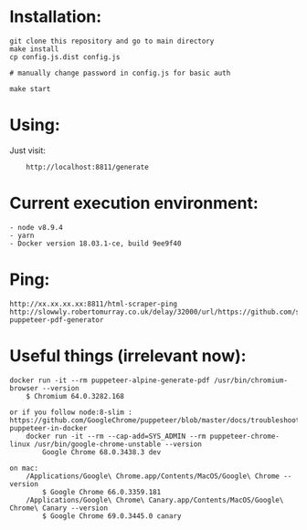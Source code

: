 
# Installation:

    git clone this repository and go to main directory
    make install
    cp config.js.dist config.js
    
    # manually change password in config.js for basic auth
    
    make start
    

# Using:
    
Just visit:

        http://localhost:8811/generate

    
# Current execution environment:

    - node v8.9.4
    - yarn
    - Docker version 18.03.1-ce, build 9ee9f40  
    
# Ping:
    
    http://xx.xx.xx.xx:8811/html-scraper-ping
    http://slowwly.robertomurray.co.uk/delay/32000/url/https://github.com/stopsopa/docker-puppeteer-pdf-generator
    
# Useful things (irrelevant now):  
        
    docker run -it --rm puppeteer-alpine-generate-pdf /usr/bin/chromium-browser --version        
        $ Chromium 64.0.3282.168
        
    or if you follow node:8-slim : https://github.com/GoogleChrome/puppeteer/blob/master/docs/troubleshooting.md#running-puppeteer-in-docker
        docker run -it --rm --cap-add=SYS_ADMIN --rm puppeteer-chrome-linux /usr/bin/google-chrome-unstable --version
            Google Chrome 68.0.3438.3 dev
        
    on mac:
        /Applications/Google\ Chrome.app/Contents/MacOS/Google\ Chrome --version
            $ Google Chrome 66.0.3359.181
        /Applications/Google\ Chrome\ Canary.app/Contents/MacOS/Google\ Chrome\ Canary --version
            $ Google Chrome 69.0.3445.0 canary
   

